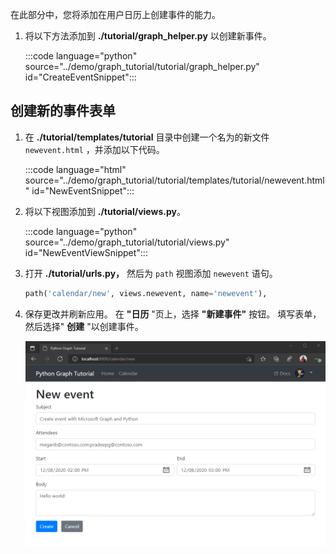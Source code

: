 <!-- markdownlint-disable MD002 MD041 -->

在此部分中，您将添加在用户日历上创建事件的能力。

1. 将以下方法添加到 **./tutorial/graph_helper.py** 以创建新事件。

    :::code language="python" source="../demo/graph_tutorial/tutorial/graph_helper.py" id="CreateEventSnippet":::

## <a name="create-a-new-event-form"></a>创建新的事件表单

1. 在 **./tutorial/templates/tutorial** 目录中创建一个名为的新文件 `newevent.html` ，并添加以下代码。

    :::code language="html" source="../demo/graph_tutorial/tutorial/templates/tutorial/newevent.html" id="NewEventSnippet":::

1. 将以下视图添加到 **./tutorial/views.py**。

    :::code language="python" source="../demo/graph_tutorial/tutorial/views.py" id="NewEventViewSnippet":::

1. 打开 **./tutorial/urls.py，** 然后为 `path` 视图添加 `newevent` 语句。

    ```python
    path('calendar/new', views.newevent, name='newevent'),
    ```

1. 保存更改并刷新应用。 在 **"日历** "页上，选择 **"新建事件"** 按钮。 填写表单，然后选择" **创建** "以创建事件。

    ![新事件表单的屏幕截图](images/create-event-01.png)
